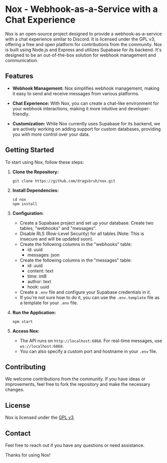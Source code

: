 # Nox - Webhook-as-a-Service with a Chat Experience

Nox is an open-source project designed to provide a webhook-as-a-service with a chat experience similar to Discord. It is licensed under the GPL v3, offering a free and open platform for contributions from the community. Nox is built using Node.js and Express and utilizes Supabase for its backend. It's designed to be an out-of-the-box solution for webhook management and communication.

## Features

- **Webhook Management:** Nox simplifies webhook management, making it easy to send and receive messages from various platforms.

- **Chat Experience:** With Nox, you can create a chat-like environment for your webhook interactions, making it more intuitive and developer-friendly.

- **Customization:** While Nox currently uses Supabase for its backend, we are actively working on adding support for custom databases, providing you with more control over your data.

## Getting Started

To start using Nox, follow these steps:

1. **Clone the Repository:**

   ```shell
   git clone https://github.com/dragsbruh/nox.git
   ```

2. **Install Dependencies:**

   ```shell
   cd nox
   npm install
   ```

3. **Configuration:**

   - Create a Supabase project and set up your database. Create two tables, "webhooks" and "messages".
   - Disable RLS (Row-Level Security) for all tables (Note: This is insecure and will be updated soon).
   - Create the following columns in the "webhooks" table:
     - id: uuid
     - messages: json
   - Create the following columns in the "messages" table:
     - id: uuid
     - content: text
     - time: int8
     - author: text
     - hook: uuid
   - Create a `.env` file and configure your Supabase credentials in it.
   - If you're not sure how to do it, you can use the `.env.template` file as a template for your `.env` file.

4. **Run the Application:**

   ```shell
   npm start
   ```

5. **Access Nox:**

   - The API runs on `http://localhost:6868`. For real-time messages, use `ws://localhost:6868`.
   - You can also specify a custom port and hostname in your `.env` file.

## Contributing

We welcome contributions from the community. If you have ideas or improvements, feel free to fork the repository and make the necessary changes.

## License

Nox is licensed under the [GPL v3](LICENSE).

## Contact

Feel free to reach out if you have any questions or need assistance.

Thanks for using Nox!
